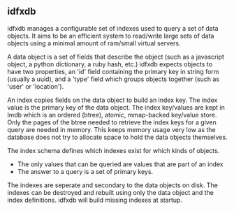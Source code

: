 ## idfxdb
idfxdb manages a configurable set of indexes used to query a set of data objects. 
It aims to be an efficient system to read/write large sets of data objects using 
a minimal amount of ram/small virtual servers. 

A data object is a set of fields that describe the object (such as a javascript object, 
a python dictionary, a ruby hash, etc.) idfxdb expects objects to have two properties, 
an 'id' field containing the primary key in string form (usually a uuid), and a 'type' 
field which groups objects together 
(such as 'user' or 'location').

An index copies fields on the data object to build
an index key. The index value is the primary key of the data object. 
The index key/values are kept in lmdb which is an ordered (btree), atomic, mmap-backed
key/value store. 
Only the pages of the btree needed to retrieve the
index keys for a given query are needed in memory. This keeps memory
usage very low as the database does not try to allocate space to 
hold the data objects themselves.


The index schema defines which indexes exist for which kinds of objects.

* The only values that can be queried are values that are part of an index 
* The answer to a query is a set of primary keys.

The indexes are seperate and secondary to the data objects on disk. 
The indexes can be destroyed and rebuilt using only the data object
and the index definitions. idfxdb will build missing indexes at startup.





